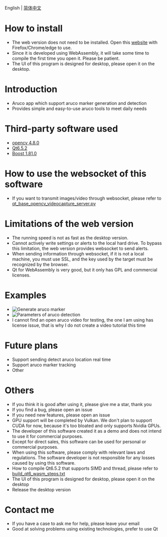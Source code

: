 English | [简体中文](./readme_cn.md)

# How to install

- The web version does not need to be installed. Open this [website](https://aruco-tasks.netlify.app/aruco_tasks.html) with Firefox/Chrome/edge to use.
- Since it is developed using WebAssembly, it will take some time to compile the first time you open it. Please be patient.
- The UI of this program is designed for desktop, please open it on the desktop.

# Introduction

- Aruco app which support aruco marker generation and detection
- Provides simple and easy-to-use aruco tools to meet daily needs

# Third-party software used

- [opencv 4.8.0](https://github.com/opencv/opencv)
- [Qt6.5.2](https://www.qt.io/)
- [Boost 1.81.0](https://www.boost.org/)

# How to use the websocket of this software

- If you want to transmit images/video through websocket, please refer to [qt_base_opencv_videocapture_server.py](https://github.com/stereomatchingkiss/object_detection_and_alarm/blob/main/qt_base_opencv_videocapture_server.py)

# Limitations of the web version

- The running speed is not as fast as the desktop version.
- Cannot actively write settings or alerts to the local hard drive. To bypass this limitation, the web version provides websocket to send alerts.
- When sending information through websocket, if it is not a local machine, you must use SSL, and the key used by the target must be recognized by the browser.
- Qt for WebAssembly is very good, but it only has GPL and commercial licenses.

# Examples

- ![Generate aruco marker](./imgs/00.png)
- ![Parameters of aruco detection](./imgs/01.png)
- I cannot find an open aruco video for testing, the one I am using has license issue, that is why I do not create a video tutorial this time

# Future plans

- Support sending detect aruco location real time
- Support aruco marker tracking
- Other

# Others

- If you think it is good after using it, please give me a star, thank you
- If you find a bug, please open an issue
- If you need new features, please open an issue
- GPU support will be completed by Vulkan. We don't plan to support CUDA for now, because it's too bloated and only supports Nvidia GPUs.
- The developer of this software created it as a demo and does not intend to use it for commercial purposes.
- Except for direct sales, this software can be used for personal or commercial purposes.
- When using this software, please comply with relevant laws and regulations. The software developer is not responsible for any losses caused by using this software.
- How to compile Qt6.5.2 that supports SIMD and thread, please refer to [build_qt6_wasm_steps.txt](https://github.com/stereomatchingkiss/object_detection_and_alarm/blob/main/build_qt6_wasm_steps.txt)
- The UI of this program is designed for desktop, please open it on the desktop
- Release the desktop version

# Contact me

- If you have a case to ask me for help, please leave your email
- Good at solving problems using existing technologies, prefer to use Qt